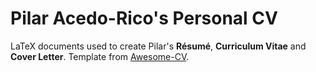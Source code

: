 # Pilar Acedo-Rico's Personal CV

LaTeX documents used to create Pilar's **Résumé**, **Curriculum Vitae** and **Cover Letter**. Template from [Awesome-CV](https://github.com/posquit0/Awesome-CV).
